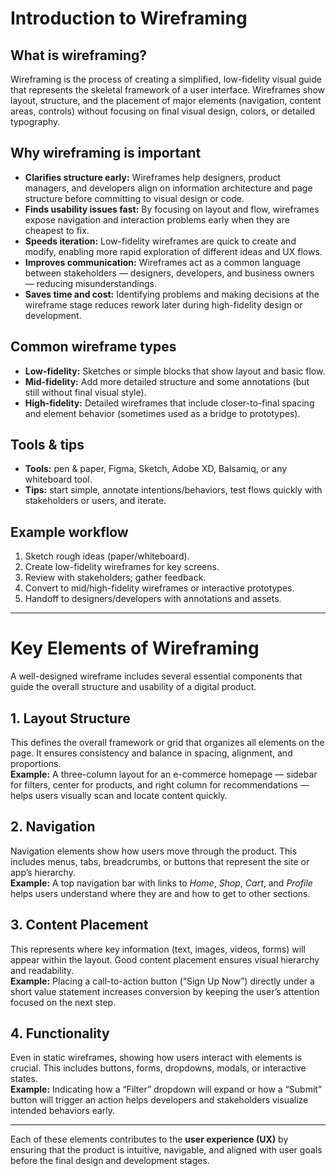 # Introduction to Wireframing

## What is wireframing?
Wireframing is the process of creating a simplified, low-fidelity visual guide that represents the skeletal framework of a user interface. Wireframes show layout, structure, and the placement of major elements (navigation, content areas, controls) without focusing on final visual design, colors, or detailed typography.

## Why wireframing is important
- **Clarifies structure early:** Wireframes help designers, product managers, and developers align on information architecture and page structure before committing to visual design or code.
- **Finds usability issues fast:** By focusing on layout and flow, wireframes expose navigation and interaction problems early when they are cheapest to fix.
- **Speeds iteration:** Low-fidelity wireframes are quick to create and modify, enabling more rapid exploration of different ideas and UX flows.
- **Improves communication:** Wireframes act as a common language between stakeholders — designers, developers, and business owners — reducing misunderstandings.
- **Saves time and cost:** Identifying problems and making decisions at the wireframe stage reduces rework later during high-fidelity design or development.

## Common wireframe types
- **Low-fidelity:** Sketches or simple blocks that show layout and basic flow.
- **Mid-fidelity:** Add more detailed structure and some annotations (but still without final visual style).
- **High-fidelity:** Detailed wireframes that include closer-to-final spacing and element behavior (sometimes used as a bridge to prototypes).

## Tools & tips
- **Tools:** pen & paper, Figma, Sketch, Adobe XD, Balsamiq, or any whiteboard tool.
- **Tips:** start simple, annotate intentions/behaviors, test flows quickly with stakeholders or users, and iterate.

## Example workflow
1. Sketch rough ideas (paper/whiteboard).
2. Create low-fidelity wireframes for key screens.
3. Review with stakeholders; gather feedback.
4. Convert to mid/high-fidelity wireframes or interactive prototypes.
5. Handoff to designers/developers with annotations and assets.

---

# Key Elements of Wireframing

A well-designed wireframe includes several essential components that guide the overall structure and usability of a digital product.

## 1. Layout Structure
This defines the overall framework or grid that organizes all elements on the page. It ensures consistency and balance in spacing, alignment, and proportions.  
**Example:** A three-column layout for an e-commerce homepage — sidebar for filters, center for products, and right column for recommendations — helps users visually scan and locate content quickly.

## 2. Navigation
Navigation elements show how users move through the product. This includes menus, tabs, breadcrumbs, or buttons that represent the site or app’s hierarchy.  
**Example:** A top navigation bar with links to *Home*, *Shop*, *Cart*, and *Profile* helps users understand where they are and how to get to other sections.

## 3. Content Placement
This represents where key information (text, images, videos, forms) will appear within the layout. Good content placement ensures visual hierarchy and readability.  
**Example:** Placing a call-to-action button (“Sign Up Now”) directly under a short value statement increases conversion by keeping the user’s attention focused on the next step.

## 4. Functionality
Even in static wireframes, showing how users interact with elements is crucial. This includes buttons, forms, dropdowns, modals, or interactive states.  
**Example:** Indicating how a “Filter” dropdown will expand or how a “Submit” button will trigger an action helps developers and stakeholders visualize intended behaviors early.

---

Each of these elements contributes to the **user experience (UX)** by ensuring that the product is intuitive, navigable, and aligned with user goals before the final design and development stages.
